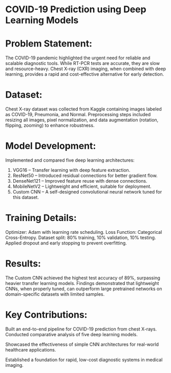 # COVID-19 Prediction using Deep Learning Models
# Problem Statement:
The COVID-19 pandemic highlighted the urgent need for reliable and scalable diagnostic tools. While RT-PCR tests are accurate, they are slow and resource-heavy. Chest X-ray (CXR) imaging, when combined with deep learning, provides a rapid and cost-effective alternative for early detection.

# Dataset:
Chest X-ray dataset was collected from Kaggle containing images labeled as COVID-19, Pneumonia, and Normal.
Preprocessing steps included resizing all images, pixel normalization, and data augmentation (rotation, flipping, zooming) to enhance robustness.

# Model Development:
Implemented and compared five deep learning architectures:
1. VGG16 – Transfer learning with deep feature extraction.
2. ResNet50 – Introduced residual connections for better gradient flow.
3. DenseNet121 – Improved feature reuse with dense connections.
4. MobileNetV2 – Lightweight and efficient, suitable for deployment.
5. Custom CNN – A self-designed convolutional neural network tuned for this dataset.

# Training Details:
Optimizer: Adam with learning rate scheduling.
Loss Function: Categorical Cross-Entropy.
Dataset split: 80% training, 10% validation, 10% testing.
Applied dropout and early stopping to prevent overfitting.

# Results:
The Custom CNN achieved the highest test accuracy of 89%, surpassing heavier transfer learning models.
Findings demonstrated that lightweight CNNs, when properly tuned, can outperform large pretrained networks on domain-specific datasets with limited samples.

# Key Contributions:
Built an end-to-end pipeline for COVID-19 prediction from chest X-rays.
Conducted comparative analysis of five deep learning models.

Showcased the effectiveness of simple CNN architectures for real-world healthcare applications.

Established a foundation for rapid, low-cost diagnostic systems in medical imaging.
